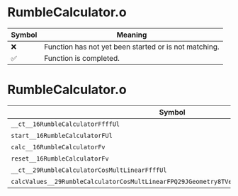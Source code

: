 # RumbleCalculator.o
| Symbol | Meaning 
| ------------- | ------------- 
| :x: | Function has not yet been started or is not matching. 
| :white_check_mark: | Function is completed. 


# RumbleCalculator.o
| Symbol | Decompiled? |
| ------------- | ------------- |
| `__ct__16RumbleCalculatorFfffUl` | :white_check_mark: |
| `start__16RumbleCalculatorFUl` | :white_check_mark: |
| `calc__16RumbleCalculatorFv` | :x: |
| `reset__16RumbleCalculatorFv` | :white_check_mark: |
| `__ct__29RumbleCalculatorCosMultLinearFfffUl` | :white_check_mark: |
| `calcValues__29RumbleCalculatorCosMultLinearFPQ29JGeometry8TVec3<f>RCQ29JGeometry8TVec3<f>` | :x: |
